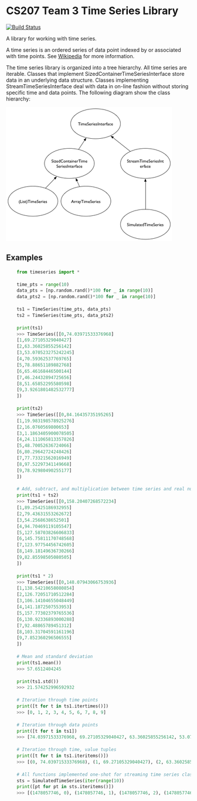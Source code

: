 # CS207 Team 3 Time Series Library

[![Build Status](https://travis-ci.org/cs207-2016/cs207project.svg?branch=master)](https://travis-ci.org/cs207-2016/cs207project)

A library for working with time series. 

A time series is an ordered series of data point indexed by or associated with time points. See [Wikipedia](https://en.wikipedia.org/wiki/Time_series) for more information.

The time series library is organized into a tree hierarchy. All time series are iterable. Classes that implement SizedContainerTimeSeriesInterface store data in an underlying data structure. Classes implementing StreamTimeSeriesInterface deal with data in on-line fashion without storing specific time and data points. The following diagram show the class hierarchy:

![Class Hierarchy](images/class_hierarchy.png "Class Hierarchy")

## Examples

```python
	from timeseries import *

	time_pts = range(10)
	data_pts = [np.random.rand()*100 for _ in range(10)]
	data_pts2 = [np.random.rand()*100 for _ in range(10)]

	ts1 = TimeSeries(time_pts, data_pts)
	ts2 = TimeSeries(time_pts, data_pts2)
	
	print(ts1)
	>>> TimeSeries([[0,74.03971533376968]
	[1,69.27105329040427]
	[2,63.36025855256142]
	[3,53.070523275242245]
	[4,70.59362537769765]
	[5,78.88651189882768]
	[6,65.46168446500144]
	[7,46.24432894725656]
	[8,51.65852295580598]
	[9,3.9261801482532777]
	])	

	print(ts2)
	>>> TimeSeries([[0,84.16435735195265]
	[1,19.983198578925276]
	[2,16.0760569800653]
	[3,1.1863405900078505]
	[4,24.111065813357826]
	[5,48.70052636724066]
	[6,80.29642724248426]
	[7,77.73321562016949]
	[8,97.52297341149668]
	[9,78.92980490255177]
	])

	# Add, subtract, and multiplication between time series and real numbers supported
	print(ts1 + ts2)
	>>> TimeSeries([[0,158.20407268572234]
	[1,89.25425186932955]
	[2,79.43631553262672]
	[3,54.2568638652501]
	[4,94.70469119105547]
	[5,127.58703826606833]
	[6,145.75811170748568]
	[7,123.97754456742605]
	[8,149.18149636730266]
	[9,82.85598505080505]
	])

	print(ts1 * 2)
	>>> TimeSeries([[0,148.07943066753936]
	[1,138.54210658080854]
	[2,126.72051710512284]
	[3,106.14104655048449]
	[4,141.1872507553953]
	[5,157.77302379765536]
	[6,130.92336893000288]
	[7,92.48865789451312]
	[8,103.31704591161196]
	[9,7.852360296506555]
	])

	# Mean and standard deviation
	print(ts1.mean())
	>>> 57.6512404245

	print(ts1.std())
	>>> 21.574252996592932

	# Iteration through time points
	print([t for t in ts1.itertimes()])
	>>> [0, 1, 2, 3, 4, 5, 6, 7, 8, 9]

	# Iteration through data points
	print([t for t in ts1])
	>>> [74.03971533376968, 69.27105329040427, 63.36025855256142, 53.070523275242245, 70.59362537769765, 78.88651189882768, 65.46168446500144, 46.24432894725656, 51.65852295580598, 3.9261801482532777]

	# Iteration through time, value tuples
	print([t for t in ts1.iteritems()])
	>>> [(0, 74.03971533376968), (1, 69.27105329040427), (2, 63.36025855256142), (3, 53.070523275242245), (4, 70.59362537769765), (5, 78.88651189882768), (6, 65.46168446500144), (7, 46.24432894725656), (8, 51.65852295580598), (9, 3.9261801482532777)]

	# All functions implemented one-shot for streaming time series classes
	sts = SimulatedTimeSeries(iter(range(10))
	print([pt for pt in sts.iteritems()])
	>>> [(1478057746, 0), (1478057746, 1), (1478057746, 2), (1478057746, 3), (1478057746, 4), (1478057746, 5), (1478057746, 6), (1478057746, 7), (1478057746, 8), (1478057746, 9)]

```
